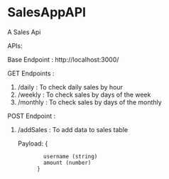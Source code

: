 # SalesAppAPI

A Sales Api

APIs:

Base Endpoint : 
http://localhost:3000/

GET Endpoints : 

1. /daily : To check daily sales by hour
2. /weekly : To check sales by days of the week
3. /monthly : To check sales by days of the monthly

POST Endpoint :

1. /addSales : To add data to sales table
   
    Payload: 
            {

               username (string)
               amount (number)
             }

